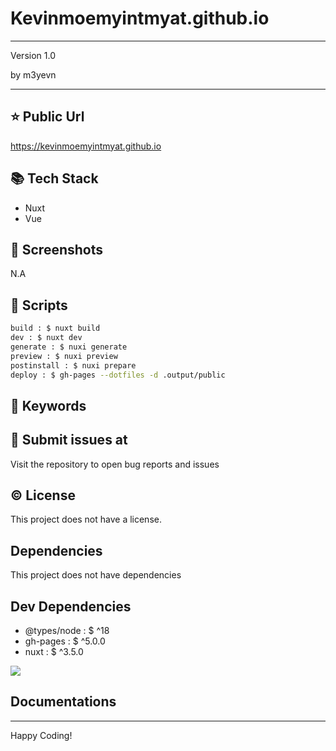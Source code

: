 # Kevinmoemyintmyat.github.io

****

<p>Version 1.0</p>
<p>by m3yevn</p>

<hr/>





## ⭐ Public Url

https://kevinmoemyintmyat.github.io

## 📚 Tech Stack

 - Nuxt
 - Vue


## 📸 Screenshots

N.A

## 📜 Scripts

```sh
build : $ nuxt build
dev : $ nuxt dev
generate : $ nuxi generate
preview : $ nuxi preview
postinstall : $ nuxi prepare
deploy : $ gh-pages --dotfiles -d .output/public

```

## 🔑 Keywords



## 👾 Submit issues at

Visit the repository to open bug reports and issues

## ©️ License

This project does not have a license.

## Dependencies

This project does not have dependencies

## Dev Dependencies

 - @types/node : $ ^18
 - gh-pages : $ ^5.0.0
 - nuxt : $ ^3.5.0


<img src="https://cdn.dribbble.com/users/2401141/screenshots/5487982/developers-gif-showcase.gif"/>

## Documentations



<hr/>
Happy Coding!
